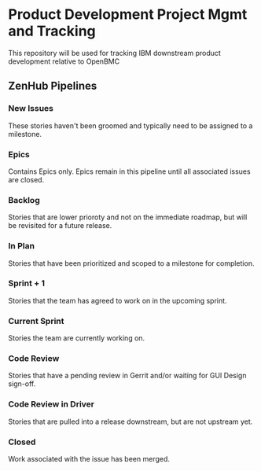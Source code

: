# Product Development Project Mgmt and Tracking
This repository will be used for tracking IBM downstream product development relative to OpenBMC

## ZenHub Pipelines
### New Issues
These stories haven't been groomed and typically need to be assigned to a milestone.

### Epics
Contains Epics only. Epics remain in this pipeline until all associated issues are closed.

### Backlog
Stories that are lower prioroty and not on the immediate roadmap, but will be revisited for a future release.

### In Plan
Stories that have been prioritized and scoped to a milestone for completion.

### Sprint + 1
Stories that the team has agreed to work on in the upcoming sprint.

### Current Sprint
Stories the team are currently working on. 

### Code Review
Stories that have a pending review in Gerrit and/or waiting for GUI Design sign-off.

### Code Review in Driver
Stories that are pulled into a release downstream, but are not upstream yet.

### Closed
Work associated with the issue has been merged.
